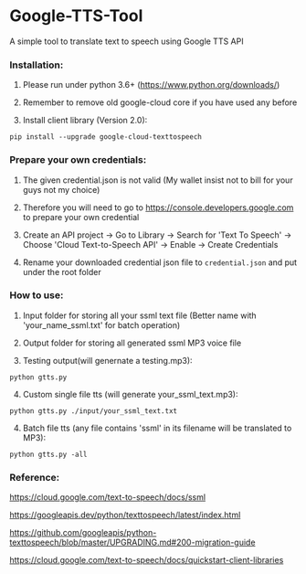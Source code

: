 # Google-TTS-Tool
A simple tool to translate text to speech using Google TTS API


### Installation:
1. Please run under python 3.6+ (https://www.python.org/downloads/)

2. Remember to remove old google-cloud core if you have used any before

3. Install client library (Version 2.0): 
```
pip install --upgrade google-cloud-texttospeech
```


### Prepare your own credentials:

1. The given credential.json is not valid (My wallet insist not to bill for your guys not my choice)

2. Therefore you will need to go to https://console.developers.google.com to prepare your own credential

3. Create an API project -> Go to Library -> Search for 'Text To Speech' -> Choose 'Cloud Text-to-Speech API' -> Enable -> Create Credentials

4. Rename your downloaded credential json file to ```credential.json``` and put under the root folder


### How to use:

1. Input folder for storing all your ssml text file (Better name with 'your_name_ssml.txt' for batch operation)

2. Output folder for storing all generated ssml MP3 voice file

3. Testing output(will genernate a testing.mp3): 
```
python gtts.py
```

4. Custom single file tts (will generate your_ssml_text.mp3): 
```
python gtts.py ./input/your_ssml_text.txt
```

4. Batch file tts (any file contains 'ssml' in its filename will be translated to MP3): 
```
python gtts.py -all
```



### Reference:

https://cloud.google.com/text-to-speech/docs/ssml

https://googleapis.dev/python/texttospeech/latest/index.html

https://github.com/googleapis/python-texttospeech/blob/master/UPGRADING.md#200-migration-guide

https://cloud.google.com/text-to-speech/docs/quickstart-client-libraries
